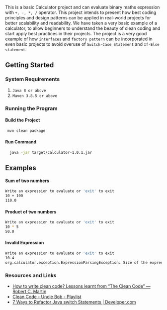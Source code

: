 This is a basic Calculator project and can evaluate binary maths expression with ```+, -, *, /``` operator. This project intends to present how best coding principles and design patterns can be applied in real-world projects for better scalability and readability. We have taken a very basic example of a calculator, to allow beginners to understand the beauty of clean coding and start apply best practices in their projects. The project is a very good example of how ```interfaces``` and ```factory pattern``` can be incorporated in even basic projects to avoid overuse of ```Switch-Case Statement``` and ```If-Else statement```.

## Getting Started
### System Requirements
1. ```Java 8 or above```
2. ```Maven 3.8.5 or above```

### Running the Program

#### Build the Project

```sh
 mvn clean package 
```
#### Run Command
```sh
  java -jar target/calculator-1.0.1.jar
```

## Examples
#### Sum of two numbers
```sh
Write an expression to evaluate or 'exit' to exit
10 + 100
110.0
```
#### Product of two numbers
```sh
Write an expression to evaluate or 'exit' to exit
10 * 5
50.0
```
#### Invalid Expression
```sh
Write an expression to evaluate or 'exit' to exit
10.4
org.calculator.exception.ExpressionParsingException: Size of the expression should be 3
```

### Resources and Links
- [How to write clean code? Lessons learnt from “The Clean Code” — Robert C. Martin](https://medium.com/mindorks/how-to-write-clean-code-lessons-learnt-from-the-clean-code-robert-c-martin-9ffc7aef870c)
- [Clean Code - Uncle Bob - Playlist](https://www.youtube.com/watch?v=7EmboKQH8lM&list=PLmmYSbUCWJ4x1GO839azG_BBw8rkh-zOj)
- [7 Ways to Refactor Java switch Statements | Developer.com](https://www.developer.com/design/seven-ways-to-refactor-java-switch-statements/)
